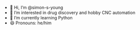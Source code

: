 - 👋 Hi, I’m @simon-s-young
- 👀 I’m interested in drug discovery and hobby CNC automation
- 🌱 I’m currently learning Python
- 😄 Pronouns: he/him

<!---
simon-s-young/simon-s-young is a ✨ special ✨ repository because its `README.md` (this file) appears on your GitHub profile.
You can click the Preview link to take a look at your changes.
--->
